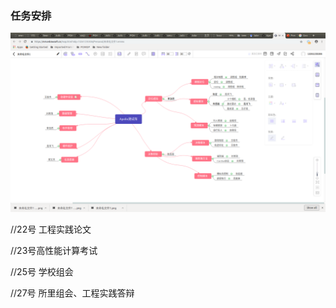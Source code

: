 ### 任务安排

![1560503847341](任务安排.assets/1560503847341.png)





//22号   工程实践论文

//23号高性能计算考试

//25号  学校组会

//27号  所里组会、工程实践答辩



